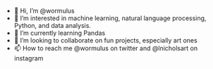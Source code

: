 - 👋 Hi, I’m @wormulus
- 👀 I’m interested in machine learning, natural language processing, Python, and data analysis.
- 🌱 I’m currently learning Pandas
- 💞️ I’m looking to collaborate on fun projects, especially art ones
- 📫 How to reach me @wormulus on twitter and @lnicholsart on instagram

<!---
wormulus/wormulus is a ✨ special ✨ repository because its `README.md` (this file) appears on your GitHub profile.
You can click the Preview link to take a look at your changes.
--->
